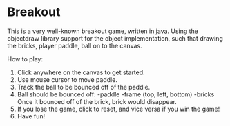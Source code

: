 # Breakout
This is a very well-known breakout game, written in java. Using the objectdraw library support for the object implementation, such that drawing the bricks, player paddle, ball on to the canvas.

How to play:
1. Click anywhere on the canvas to get started.
2. Use mouse cursor to move paddle.
3. Track the ball to be bounced off of the paddle.
4. Ball should be bounced off:
  -paddle
  -frame (top, left, bottom)
  -bricks
  Once it bounced off of the brick, brick would disappear.
5. If you lose the game, click to reset, and vice versa if you win the game!
6. Have fun!
